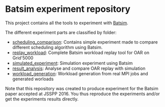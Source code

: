 # Batsim experiment repository

This project contains all the tools to experiment with
[Batsim](https://github.com/oar-team/batsim).

The different experiment parts are classified by folder:

* [scheduling_comparison](scheduling_comparison): Contains simple experiment made to compare
  different scheduling algorithm using Batsim.
* [replay_workload](replay_workload): Complete Batsim workload replay tool for OAR on Grid'5000
* [simulated_experiment](simulated_experiment): Simulation experiment using Batsim
* [result_analysis](result_analysis): Analyse and compare OAR replay with simulation
* [workload_generation](workload_generation): Workload generation from real MPI jobs and generated worloads

Note that this repository was created to produce experiment for the Batsim paper accepted at JSSPP 2016. You thus reproduce the experiments and/or get the experiments results directly.
